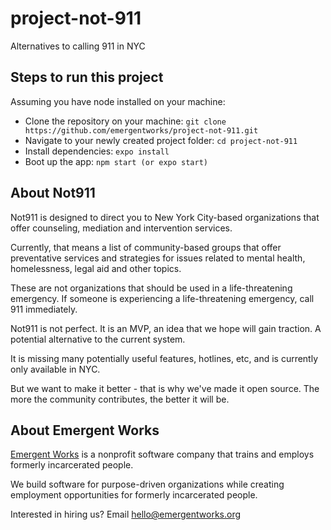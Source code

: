 # project-not-911
Alternatives to calling 911 in NYC

## Steps to run this project
Assuming you have node installed on your machine:

- Clone the repository on your machine: `git clone https://github.com/emergentworks/project-not-911.git`
- Navigate to your newly created project folder: `cd project-not-911`
- Install dependencies: `expo install`
- Boot up the app: `npm start (or expo start)`

## About Not911
Not911 is designed to direct you to New York City-based organizations that offer counseling, mediation and intervention services.

Currently, that means a list of community-based groups that offer preventative services and strategies for issues related to mental health, homelessness, legal aid and other topics.

These are not organizations that should be used in a life-threatening emergency. If someone is experiencing a life-threatening emergency, call 911 immediately.

Not911 is not perfect. It is an MVP, an idea that we hope will gain traction. A potential alternative to the current system.

It is missing many potentially useful features, hotlines, etc, and is currently only available in NYC.

But we want to make it better - that is why we've made it open source. The more the community contributes, the better it will be.


## About Emergent Works
[Emergent Works](https://www.emergentworks.org/) is a nonprofit software company that trains and employs formerly incarcerated people.

We build software for purpose-driven organizations while creating employment opportunities for formerly incarcerated people.

Interested in hiring us? Email hello@emergentworks.org
